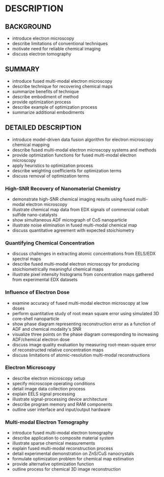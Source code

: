 # DESCRIPTION

## BACKGROUND

- introduce electron microscopy
- describe limitations of conventional techniques
- motivate need for reliable chemical imaging
- discuss electron tomography

## SUMMARY

- introduce fused multi-modal electron microscopy
- describe technique for recovering chemical maps
- summarize benefits of technique
- describe embodiment of method
- provide optimization process
- describe example of optimization process
- summarize additional embodiments

## DETAILED DESCRIPTION

- introduce model-driven data fusion algorithm for electron microscopy chemical mapping
- describe fused multi-modal electron microscopy systems and methods
- provide optimization functions for fused multi-modal electron microscopy
- apply heuristics to optimization process
- describe weighting coefficients for optimization terms
- discuss removal of optimization terms

### High-SNR Recovery of Nanomaterial Chemistry

- demonstrate high-SNR chemical imaging results using fused multi-modal electron microscopy
- illustrate chemical map data from EDX signals of commercial cobalt sulfide nano-catalysts
- show simultaneous ADF micrograph of CoS nanoparticle
- illustrate noise elimination in fused multi-modal chemical map
- discuss quantitative agreement with expected stoichiometry

### Quantifying Chemical Concentration

- discuss challenges in extracting atomic concentrations from EELS/EDX spectral maps
- describe fused multi-modal electron microscopy for producing stoichiometrically meaningful chemical maps
- illustrate pixel intensity histograms from concentration maps gathered from experimental EDX datasets

### Influence of Electron Dose

- examine accuracy of fused multi-modal electron microscopy at low doses
- perform quantitative study of root mean square error using simulated 3D core-shell nanoparticle
- show phase diagram representing reconstruction error as a function of ADF and chemical modality's SNR
- visualize three points on the phase diagram corresponding to increasing ADF/chemical electron dose
- discuss image quality evaluation by measuring root-mean-square error of reconstructed relative concentration maps
- discuss limitations of atomic-resolution multi-modal reconstructions

### Electron Microscopy

- describe electron microscopy setup
- specify microscope operating conditions
- detail image data collection process
- explain EELS signal processing
- illustrate signal-processing device architecture
- describe program memory and RAM components
- outline user interface and input/output hardware

### Multi-modal Electron Tomography

- introduce fused multi-modal electron tomography
- describe application to composite material system
- illustrate sparse chemical measurements
- explain fused multi-modal reconstruction process
- detail experimental demonstration on ZnS/CuS nanocrystals
- formulate optimization problem for chemical map estimation
- provide alternative optimization function
- outline process for chemical 3D image reconstruction

